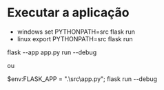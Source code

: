 
# Executar a aplicação

* windows
    set PYTHONPATH=src
    flask run
* linux
    export PYTHONPATH=src
    flask run



flask --app app.py  run  --debug    

ou

$env:FLASK_APP = ".\src\app.py"; flask run --debug